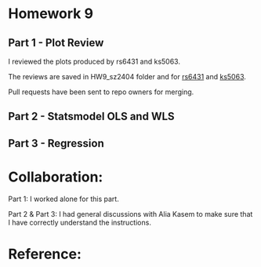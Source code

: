 
# Homework 9
## Part 1 - Plot Review
I reviewed the plots produced by rs6431 and ks5063. 

The reviews are saved in HW9_sz2404 folder and for [rs6431](../HW9_sz2404/rs6431_plotReview_sz2404.md) and [ks5063](../HW9_sz2404/ks5063_plotReview_sz2404).

Pull requests have been sent to repo owners for merging. 
## Part 2 - Statsmodel OLS and WLS

## Part 3 - Regression

# Collaboration:
Part 1: I worked alone for this part. 

Part 2 & Part 3: I had general discussions with Alia Kasem to make sure that I have correctly understand the instructions. 

# Reference:
